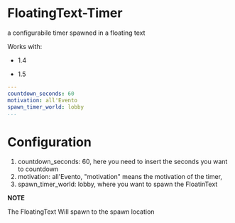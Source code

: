# FloatingText-Timer
a configurabile timer spawned in a floating text

Works with:

- 1.4

- 1.5

```yaml
---
countdown_seconds: 60
motivation: all'Evento
spawn_timer_world: lobby
...
```

# Configuration

1) countdown_seconds: 60, here you need to insert the seconds you want to countdown
2) motivation: all'Evento, "motivation" means the motivation of the timer,
3) spawn_timer_world: lobby, where you want to spawn the FloatinText

**NOTE**

The FloatingText Will spawn to the spawn location
